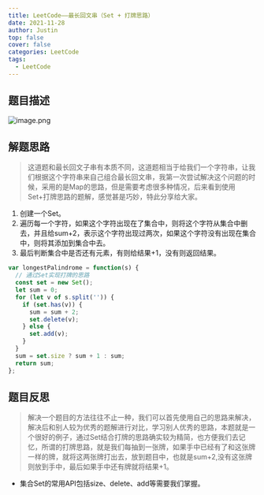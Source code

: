 ```yaml
---
title: LeetCode——最长回文串（Set + 打牌思路）
date: 2021-11-28
author: Justin
top: false
cover: false
categories: LeetCode
tags:
  - LeetCode
---
```


## 题目描述

![image.png](https://img-blog.csdnimg.cn/img_convert/67d3f6fdf5e4fad1a0ea1d72114492c5.png)

## 解题思路
>这道题和最长回文子串有本质不同，这道题相当于给我们一个字符串，让我们根据这个字符串来自己组合最长回文串，我第一次尝试解决这个问题的时候，采用的是Map的思路，但是需要考虑很多种情况，后来看到使用Set+打牌思路的题解，感觉甚是巧妙，特此分享给大家。

1. 创建一个Set。
2. 遍历每一个字符，如果这个字符出现在了集合中，则将这个字符从集合中删去，并且给sum+2，表示这个字符出现过两次，如果这个字符没有出现在集合中，则将其添加到集合中去。
3. 最后判断集合中是否还有元素，有则给结果+1，没有则返回结果。

```js
var longestPalindrome = function(s) {
  // 通过Set实现打牌的思路
  const set = new Set();
  let sum = 0;
  for (let v of s.split('')) {
    if (set.has(v)) {
      sum = sum + 2;
      set.delete(v);
    } else {
      set.add(v);
    }
  }
  sum = set.size ? sum + 1 : sum;
  return sum;
};
```

## 题目反思
>解决一个题目的方法往往不止一种，我们可以首先使用自己的思路来解决，解决后和别人较为优秀的题解进行对比，学习别人优秀的思路，本题就是一个很好的例子，通过Set结合打牌的思路确实较为精简，也方便我们去记忆，所谓的打牌思路，就是我们每抽到一张牌，如果手中已经有了和这张牌一样的牌，就将这两张牌打出去，放到题目中，也就是sum+2,没有这张牌则放到手中，最后如果手中还有牌就将结果+1。

* 集合Set的常用API包括size、delete、add等需要我们掌握。